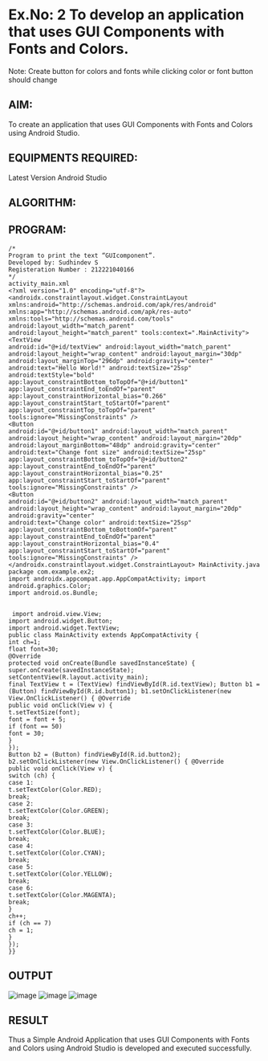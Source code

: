 
# Ex.No: 2 To develop an application that uses GUI Components with Fonts and Colors. 
Note: Create button for colors and fonts while clicking color or font button should change 


## AIM:

To create an application that uses GUI Components with Fonts and Colors using Android Studio.

## EQUIPMENTS REQUIRED:

Latest Version Android Studio

## ALGORITHM:


## PROGRAM:
```
/*
Program to print the text “GUIcomponent”.
Developed by: Sudhindev S
Registeration Number : 212221040166
*/
activity_main.xml
<?xml version="1.0" encoding="utf-8"?> <androidx.constraintlayout.widget.ConstraintLayout xmlns:android="http://schemas.android.com/apk/res/android" xmlns:app="http://schemas.android.com/apk/res-auto" xmlns:tools="http://schemas.android.com/tools" android:layout_width="match_parent" android:layout_height="match_parent" tools:context=".MainActivity">
<TextView
android:id="@+id/textView" android:layout_width="match_parent" android:layout_height="wrap_content" android:layout_margin="30dp" android:layout_marginTop="296dp" android:gravity="center"
android:text="Hello World!" android:textSize="25sp"
android:textStyle="bold" app:layout_constraintBottom_toTopOf="@+id/button1" app:layout_constraintEnd_toEndOf="parent" app:layout_constraintHorizontal_bias="0.266" app:layout_constraintStart_toStartOf="parent" app:layout_constraintTop_toTopOf="parent" tools:ignore="MissingConstraints" />
<Button
android:id="@+id/button1" android:layout_width="match_parent" android:layout_height="wrap_content" android:layout_margin="20dp" android:layout_marginBottom="48dp" android:gravity="center"
android:text="Change font size" android:textSize="25sp" app:layout_constraintBottom_toTopOf="@+id/button2" app:layout_constraintEnd_toEndOf="parent" app:layout_constraintHorizontal_bias="0.25" app:layout_constraintStart_toStartOf="parent" tools:ignore="MissingConstraints" />
<Button
android:id="@+id/button2" android:layout_width="match_parent" android:layout_height="wrap_content" android:layout_margin="20dp" android:gravity="center"
android:text="Change color" android:textSize="25sp" app:layout_constraintBottom_toBottomOf="parent" app:layout_constraintEnd_toEndOf="parent" app:layout_constraintHorizontal_bias="0.4" app:layout_constraintStart_toStartOf="parent" tools:ignore="MissingConstraints" />
</androidx.constraintlayout.widget.ConstraintLayout> MainActivity.java
package com.example.ex2;
import androidx.appcompat.app.AppCompatActivity; import android.graphics.Color;
import android.os.Bundle;


 import android.view.View;
import android.widget.Button;
import android.widget.TextView;
public class MainActivity extends AppCompatActivity {
int ch=1;
float font=30;
@Override
protected void onCreate(Bundle savedInstanceState) { super.onCreate(savedInstanceState); setContentView(R.layout.activity_main);
final TextView t = (TextView) findViewById(R.id.textView); Button b1 = (Button) findViewById(R.id.button1); b1.setOnClickListener(new View.OnClickListener() { @Override
public void onClick(View v) {
t.setTextSize(font);
font = font + 5;
if (font == 50)
font = 30;
}
});
Button b2 = (Button) findViewById(R.id.button2); b2.setOnClickListener(new View.OnClickListener() { @Override
public void onClick(View v) {
switch (ch) {
case 1:
t.setTextColor(Color.RED);
break;
case 2:
t.setTextColor(Color.GREEN);
break;
case 3:
t.setTextColor(Color.BLUE);
break;
case 4:
t.setTextColor(Color.CYAN);
break;
case 5:
t.setTextColor(Color.YELLOW);
break;
case 6:
t.setTextColor(Color.MAGENTA);
break;
}
ch++;
if (ch == 7)
ch = 1;
}
});
}}
```

## OUTPUT

![image](https://github.com/Sudhindev/Experiment-2/assets/130021386/aaa24406-008d-4f75-8ad9-6ff15f79d3d6)
![image](https://github.com/Sudhindev/Experiment-2/assets/130021386/914baf8e-6f73-49bc-8dd1-9c7e5606efb2)
![image](https://github.com/Sudhindev/Experiment-2/assets/130021386/7ca29649-5193-48fc-91db-53c735c57085)







## RESULT
Thus a Simple Android Application that uses GUI Components with Fonts and Colors using Android Studio is developed and executed successfully.
